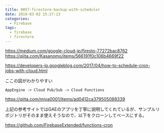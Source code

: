 ```yaml
---
title: 0057-firestore-backup-with-scheduler
date: 2019-03-02 15:27:13
categories:
  - Firebase
tags:
  - firebase
  - firestore
---
```


<!-- more -->

https://medium.com/google-cloud-jp/firesto-77272bac8762
https://qiita.com/Kasanomo/items/566191f0c106b4669f22


https://developers-jp.googleblog.com/2017/04/how-to-schedule-cron-jobs-with-cloud.html

ここの図がわかりやすい

```
AppEngine -> Cloud Pub/Sub -> Cloud Functions
```

https://qiita.com/miya0001/items/ad0412ca379505088339

上記の参考サイトではGAEのアプリを丁寧に説明してくれているが、サンプルリポジトリがそのまま使えそうなので、以下をクローンしてベースにする。

https://github.com/FirebaseExtended/functions-cron

